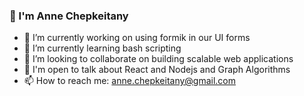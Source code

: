### 👋 I'm Anne Chepkeitany

<!--
**Chepkeitany/Chepkeitany** is a ✨ _special_ ✨ repository because its `README.md` (this file) appears on your GitHub profile.
-->

- 🔭 I’m currently working on using formik in our UI forms
- 🌱 I’m currently learning bash scripting
- 👯 I’m looking to collaborate on building scalable web applications
- 💬 I'm open to talk about React and Nodejs and Graph Algorithms
- 📫 How to reach me: anne.chepkeitany@gmail.com

